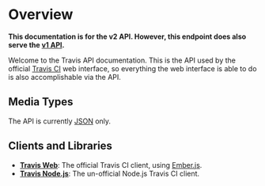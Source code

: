 # Overview

**This documentation is for the v2 API. However, this endpoint does also serve the [v1 API](http://about.travis-ci.org/docs/dev/api/).**

Welcome to the Travis API documentation. This is the API used by the official
[Travis CI](https://next.travis-ci.org) web interface, so everything the web
interface is able to do is also accomplishable via the API.

## Media Types

The API is currently [JSON](http://en.wikipedia.org/wiki/JSON) only.

## Clients and Libraries

* **[Travis Web](https://github.com/travis-ci/travis-web)**: The official Travis CI client, using [Ember.js](http://emberjs.com/).
* **[Travis Node.js](https://github.com/pwmckenna/node-travis-ci)**: The un-official Node.js Travis CI client.
